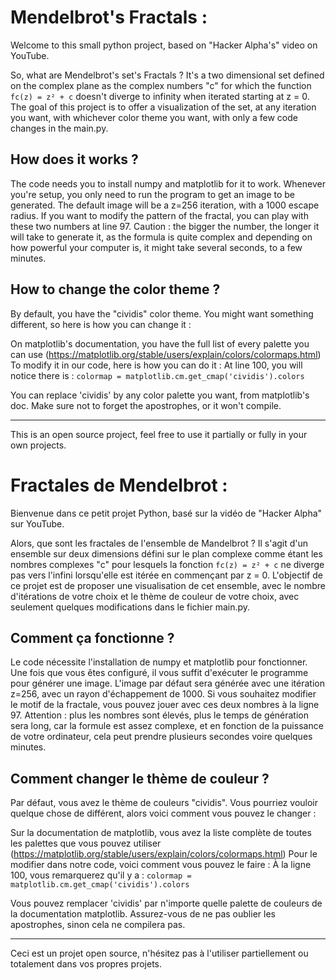 # Mendelbrot's Fractals : 

Welcome to this small python project, based on "Hacker Alpha's" video on YouTube. 

So, what are Mendelbrot's set's Fractals ? It's a two dimensional set defined on the complex plane as the complex numbers "c" for which the function ``fc(z) = z² + c`` doesn't diverge to infinity when iterated starting at z = 0.
The goal of this project is to offer a visualization of the set, at any iteration you want, with whichever color theme you want, with only a few code changes in the main.py.

## How does it works ? 

The code needs you to install numpy and matplotlib for it to work. 
Whenever you're setup, you only need to run the program to get an image to be generated. 
The default image will be a z=256 iteration, with a 1000 escape radius. If you want to modify the pattern of the fractal, you can play with these two numbers at line 97. 
Caution : the bigger the number, the longer it will take to generate it, as the formula is quite complex and depending on how powerful your computer is, it might take several seconds, to a few minutes. 

## How to change the color theme ?

By default, you have the "cividis" color theme. You might want something different, so here is how you can change it :

On matplotlib's documentation, you have the full list of every palette you can use (https://matplotlib.org/stable/users/explain/colors/colormaps.html)
To modify it in our code, here is how you can do it : 
At line 100, you will notice there is :
```colormap = matplotlib.cm.get_cmap('cividis').colors```

You can replace 'cividis' by any color palette you want, from matplotlib's doc. Make sure not to forget the apostrophes, or it won't compile.

------


This is an open source project, feel free to use it partially or fully in your own projects.


# Fractales de Mendelbrot :
Bienvenue dans ce petit projet Python, basé sur la vidéo de "Hacker Alpha" sur YouTube.

Alors, que sont les fractales de l'ensemble de Mandelbrot ? Il s'agit d'un ensemble sur deux dimensions défini sur le plan complexe comme étant les nombres complexes "c" pour lesquels la fonction ``fc(z) = z² + c``  ne diverge pas vers l'infini lorsqu'elle est itérée en commençant par z = 0.
L'objectif de ce projet est de proposer une visualisation de cet ensemble, avec le nombre d'itérations de votre choix et le thème de couleur de votre choix, avec seulement quelques modifications dans le fichier main.py.

## Comment ça fonctionne ?
Le code nécessite l'installation de numpy et matplotlib pour fonctionner.
Une fois que vous êtes configuré, il vous suffit d'exécuter le programme pour générer une image.
L'image par défaut sera générée avec une itération z=256, avec un rayon d'échappement de 1000. Si vous souhaitez modifier le motif de la fractale, vous pouvez jouer avec ces deux nombres à la ligne 97.
Attention : plus les nombres sont élevés, plus le temps de génération sera long, car la formule est assez complexe, et en fonction de la puissance de votre ordinateur, cela peut prendre plusieurs secondes voire quelques minutes.

## Comment changer le thème de couleur ?
Par défaut, vous avez le thème de couleurs "cividis". Vous pourriez vouloir quelque chose de différent, alors voici comment vous pouvez le changer :

Sur la documentation de matplotlib, vous avez la liste complète de toutes les palettes que vous pouvez utiliser (https://matplotlib.org/stable/users/explain/colors/colormaps.html)
Pour le modifier dans notre code, voici comment vous pouvez le faire :
À la ligne 100, vous remarquerez qu'il y a : ```colormap = matplotlib.cm.get_cmap('cividis').colors```

Vous pouvez remplacer 'cividis' par n'importe quelle palette de couleurs de la documentation matplotlib. Assurez-vous de ne pas oublier les apostrophes, sinon cela ne compilera pas.

----- 

Ceci est un projet open source, n'hésitez pas à l'utiliser partiellement ou totalement dans vos propres projets.
